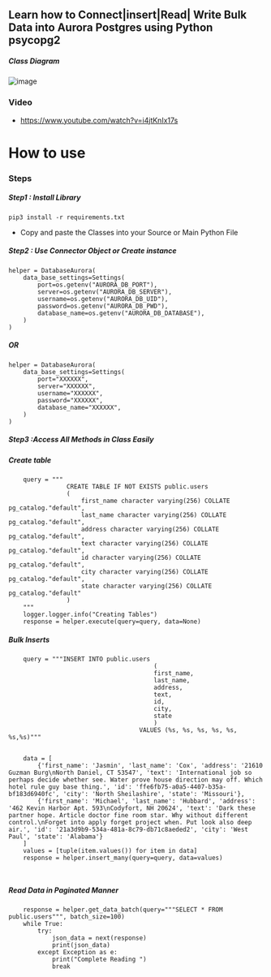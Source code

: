 ## Learn how to Connect|insert|Read| Write Bulk Data into Aurora Postgres using Python psycopg2

##### Class Diagram 
![image](https://user-images.githubusercontent.com/39345855/198848086-17fa239d-3728-4616-b110-a690752bbe18.png)

### Video 
* https://www.youtube.com/watch?v=i4jtKnIx17s



# How to use 
### Steps

##### Step1 : Install Library 
```
pip3 install -r requirements.txt
```
* Copy and paste the Classes into your Source or Main Python File


##### Step2 : Use Connector Object or Create instance 

```
helper = DatabaseAurora(
    data_base_settings=Settings(
        port=os.getenv("AURORA_DB_PORT"),
        server=os.getenv("AURORA_DB_SERVER"),
        username=os.getenv("AURORA_DB_UID"),
        password=os.getenv("AURORA_DB_PWD"),
        database_name=os.getenv("AURORA_DB_DATABASE"),
    )
)
```

##### OR
```
helper = DatabaseAurora(
    data_base_settings=Settings(
        port="XXXXXX",
        server="XXXXXX",
        username="XXXXXX",
        password="XXXXXX",
        database_name="XXXXXX",
    )
)
```


##### Step3 :Access All Methods in Class Easily 

##### Create table 
```
    query = """
                CREATE TABLE IF NOT EXISTS public.users
                (
                    first_name character varying(256) COLLATE pg_catalog."default",
                    last_name character varying(256) COLLATE pg_catalog."default",
                    address character varying(256) COLLATE pg_catalog."default",
                    text character varying(256) COLLATE pg_catalog."default",
                    id character varying(256) COLLATE pg_catalog."default",
                    city character varying(256) COLLATE pg_catalog."default",
                    state character varying(256) COLLATE pg_catalog."default"
                )
    """
    logger.logger.info("Creating Tables")
    response = helper.execute(query=query, data=None)
```

##### Bulk Inserts 
```
    query = """INSERT INTO public.users
                                        (
                                        first_name,
                                        last_name,
                                        address,
                                        text,
                                        id,
                                        city,
                                        state
                                        )
                                    VALUES (%s, %s, %s, %s, %s, %s,%s)"""
    

    data = [
        {'first_name': 'Jasmin', 'last_name': 'Cox', 'address': '21610 Guzman Burg\nNorth Daniel, CT 53547', 'text': 'International job so perhaps decide whether see. Water prove house direction may off. Which hotel rule guy base thing.', 'id': 'ffe6fb75-a0a5-4407-b35a-bf183d6940fc', 'city': 'North Sheilashire', 'state': 'Missouri'},
        {'first_name': 'Michael', 'last_name': 'Hubbard', 'address': '462 Kevin Harbor Apt. 593\nCodyfort, NH 20624', 'text': 'Dark these partner hope. Article doctor fine room star. Why without different control.\nForget into apply forget project when. Put look also deep air.', 'id': '21a3d9b9-534a-481a-8c79-db71c8aeded2', 'city': 'West Paul', 'state': 'Alabama'}
    ]
    values = [tuple(item.values()) for item in data]
    response = helper.insert_many(query=query, data=values)

    
```
##### Read Data in Paginated Manner  

```
    response = helper.get_data_batch(query="""SELECT * FROM public.users""", batch_size=100)
    while True:
        try:
            json_data = next(response)
            print(json_data)
        except Exception as e:
            print("Complete Reading ")
            break

```

